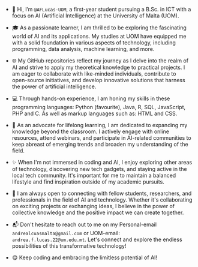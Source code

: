 - 👋 Hi, I’m `@AFLucas-UOM`, a first-year student pursuing a B.Sc. in ICT with a focus on AI (Artificial Intelligence) at the University of Malta (UOM).

- 🎓 As a passionate learner, I am thrilled to be exploring the fascinating world of AI and its applications. My studies at UOM have equipped me with a solid foundation in various aspects of technology, including programming, data analysis, machine learning, and more.

- 🌐 My GitHub repositories reflect my journey as I delve into the realm of AI and strive to apply my theoretical knowledge to practical projects. I am eager to collaborate with like-minded individuals, contribute to open-source initiatives, and develop innovative solutions that harness the power of artificial intelligence.

- 💻 Through hands-on experience, I am honing my skills in these programming languages: Python (favourite), Java, R, SQL, JavaScript, PHP and C. As well as markup languages such as: HTML and CSS.

- 🌱 As an advocate for lifelong learning, I am dedicated to expanding my knowledge beyond the classroom. I actively engage with online resources, attend webinars, and participate in AI-related communities to keep abreast of emerging trends and broaden my understanding of the field.

- ✨ When I'm not immersed in coding and AI, I enjoy exploring other areas of technology, discovering new tech gadgets, and staying active in the local tech community. It's important for me to maintain a balanced lifestyle and find inspiration outside of my academic pursuits.

- 🤝 I am always open to connecting with fellow students, researchers, and professionals in the field of AI and technology. Whether it's collaborating on exciting projects or exchanging ideas, I believe in the power of collective knowledge and the positive impact we can create together.

- 📬 Don't hesitate to reach out to me on my Personal-email `andrealcuasmalta@gmail.com` or UOM-email: `andrea.f.lucas.22@um.edu.mt`. Let's connect and explore the endless possibilities of this transformative technology!

- 😋 Keep coding and embracing the limitless potential of AI!
